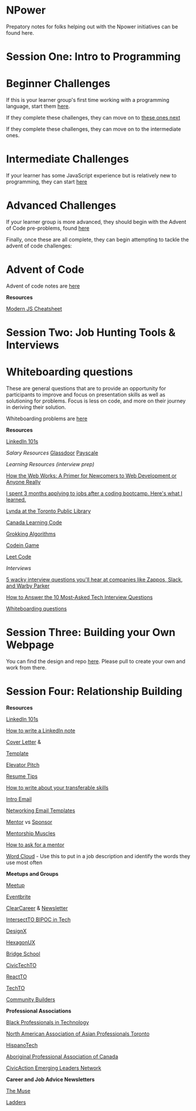 # NPower

Prepatory notes for folks helping out with the Npower initiatives can be found here.

# Session One: Intro to Programming

# Beginner Challenges
If this is your learner group's first time working with a programming language, start them [here](https://repl.it/@swbloom/Beginner-JS-Part-One).

If they complete these challenges, they can move on to [these ones next](https://repl.it/@swbloom/Beginner-JS-Part-Two)

If they complete these challenges, they can move on to the intermediate ones.

# Intermediate Challenges
If your learner has some JavaScript experience but is relatively new to programming, they can start [here](https://repl.it/@swbloom/Intermediate-JS-Part-One)

# Advanced Challenges
If your learner group is more advanced, they should begin with the Advent of Code pre-problems, found [here](pre-problems.js)

Finally, once these are all complete, they can begin attempting to tackle the advent of code challenges:

# Advent of Code
Advent of code notes are [here](advent.md)

<b>Resources</b>


[Modern JS Cheatsheet](https://mbeaudru.github.io/modern-js-cheatsheet/)




# Session Two: Job Hunting Tools & Interviews


# Whiteboarding questions
These are general questions that are to provide an opportunity for participants to improve and focus on presentation skills as well as solutioning for problems. Focus is less on code, and more on their journey in deriving their solution.

Whiteboarding problems are [here](whiteboard.md)


<b>Resources</b>

[LinkedIn 101s](https://www.themuse.com/advice/the-31-best-linkedin-profile-tips-for-job-seekers)

<i>Salary Resources </i>
[Glassdoor](https://www.glassdoor.ca/Salaries/index.htm)
[Payscale](https://www.payscale.com/)


<i>Learning Resources (interview prep)</i>


[How the Web Works: A Primer for Newcomers to Web Development or Anyone Really](https://medium.freecodecamp.org/how-the-web-works-a-primer-for-newcomers-to-web-development-or-anyone-really-b4584e63585c)

[I spent 3 months applying to jobs after a coding bootcamp. Here's what I learned.](https://medium.freecodecamp.org/5-key-learnings-from-the-post-bootcamp-job-search-9a07468d2331) 

[Lynda at the Toronto Public Library](https://www.torontopubliclibrary.ca/detail.jsp?Entt=RDMEDB0187&R=EDB0187)

[Canada Learning Code](https://www.canadalearningcode.ca/)

[Grokking Algorithms](https://www.torontopubliclibrary.ca/detail.jsp?Entt=RDM3660413&R=3660413)

[Codein Game](https://www.codingame.com/start)

[Leet Code](https://leetcode.com/)

<i> Interviews</i>

[5 wacky interview questions you'll hear at companies like Zappos, Slack, and Warby Parker](https://www.businessinsider.com/wacky-interview-questions-successful-bosses-2017-1)

[How to Answer the 10 Most-Asked Tech Interview Questions](https://www.indeed.com/prime/resources/talent/how-to-answer-the-10-most-asked-tech-interview-questions)

[Whiteboarding questions](https://github.com/twg/npower/blob/master/whiteboard.md)

# Session Three: Building your Own Webpage 

You can find the design and repo [here](https://github.com/swbloom/personal-portfolio). Please pull to create your own and work from there. 


# Session Four: Relationship Building 

<b>Resources</b>

[LinkedIn 101s](https://www.themuse.com/advice/the-31-best-linkedin-profile-tips-for-job-seekers)

[How to write a LinkedIn note](https://www.themuse.com/advice/how-to-write-linkedin-messages-that-actually-get-read)

[Cover Letter](https://www.themuse.com/advice/the-cover-letter-formula-that-skyrocketed-my-interviews-from-0-to-55) & 

[Template](https://www.themuse.com/advice/cover-letters-are-hard-to-writebut-this-template-makes-it-a-breeze)

[Elevator Pitch](https://www.theladders.com/career-advice/the-ultimate-guide-to-crafting-your-elevator-pitch)

[Resume Tips ](https://www.themuse.com/advice/43-resume-tips-that-will-help-you-get-hired)

[How to write about your transferable skills](https://twitter.com/dtwps/status/989995348755132416?s=21)  

[Intro Email](https://www.themuse.com/advice/introducing-the-email-template-thatll-get-you-a-meeting-with-anyone-you-ask) 

[Networking Email Templates](https://www.themuse.com/advice/4-email-templates-to-make-networking-way-less-awkward)

[Mentor](https://www.theladders.com/career-advice/5-ways-to-pick-the-right-mentor-for-your-career) vs [Sponsor](https://www.themuse.com/advice/the-people-who-can-open-more-career-doors-than-you-ever-thought-possible)

[Mentorship Muscles](http://leadership.civicaction.ca/whats-new/event-recap/flexing-mentorship-muscles/)

[How to ask for a mentor](https://twitter.com/amelielamont/status/997517570923253760?s=21)

[Word Cloud](https://worditout.com/word-cloud/create) - Use this to put in a job description and identify the words they use most often 

<b>Meetups and Groups</b>

[Meetup](https://www.meetup.com/)

[Eventbrite](https://www.eventbrite.com/)

[ClearCareer](https://www.facebook.com/groups/clearcareer/) & [Newsletter](http://clearcareer.ca/)

[IntersectTO BIPOC in Tech](https://www.facebook.com/groups/819469708223930/)

[DesignX](https://designx.community/)

[HexagonUX](http://hexagonux.com/)

[Bridge School](http://bridgeschool.io/)

[CivicTechTO](http://civictech.ca/)

[ReactTO](https://www.meetup.com/React-Javascript-Toronto/)

[TechTO](https://www.techtoronto.org/)

[Community Builders](https://communitybuilders.io/)




<b> Professional Associations </b>

[Black Professionals in Technology](http://www.bptn.ca/) 

[North American Association of Asian Professionals Toronto](http://to.naaap.org/about-naaap-to/)

[HispanoTech](https://hispanotech.ca/)

[Aboriginal Professional Association of Canada](http://www.aboriginalprofessionals.org/)

[CivicAction Emerging Leaders Network](http://www.civicaction.ca/emerging-leaders-network/)

<b>Career and Job Advice Newsletters </b>

[The Muse](https://www.themuse.com/)

[Ladders](https://www.theladders.com/career-advice)



